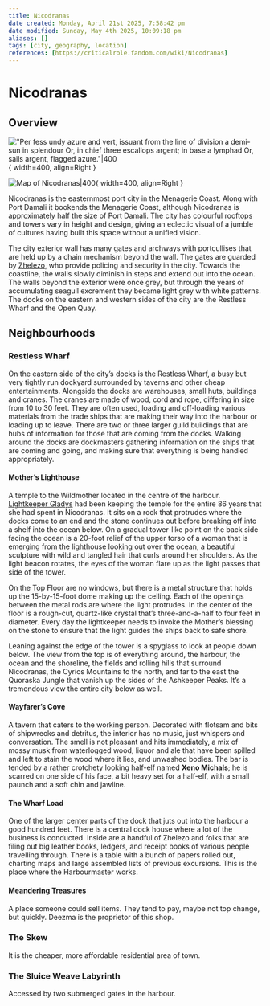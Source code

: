 ```yaml
---
title: Nicodranas
date created: Monday, April 21st 2025, 7:58:42 pm
date modified: Sunday, May 4th 2025, 10:09:18 pm
aliases: []
tags: [city, geography, location]
references: [https://criticalrole.fandom.com/wiki/Nicodranas]
---
```


# Nicodranas

## Overview

!["Per fess undy azure and vert, issuant from the line of division a demi-sun in splendour Or, in chief three escallops argent; in base a lymphad Or, sails argent, flagged azure."|400](../../../assets/images/crest-nicodranas.png){ width=400, align=Right }

![Map of Nicodranas|400](../../../assets/maps/map-nicodranas.png){ width=400, align=Right }

Nicodranas is the easternmost port city in the Menagerie Coast. Along with Port Damali it bookends the Menagerie Coast, although Nicodranas is approximately half the size of Port Damali. The city has colourful rooftops and towers vary in height and design, giving an eclectic visual of a jumble of cultures having built this space without a unified vision.

The city exterior wall has many gates and archways with portcullises that are held up by a chain mechanism beyond the wall. The gates are guarded by [Zhelezo](../../factions/clovis-concord.md#Zhelezo), who provide policing and security in the city. Towards the coastline, the walls slowly diminish in steps and extend out into the ocean. The walls beyond the exterior were once grey, but through the years of accumulating seagull excrement they became light grey with white patterns. The docks on the eastern and western sides of the city are the Restless Wharf and the Open Quay.

## Neighbourhoods

### Restless Wharf

On the eastern side of the city’s docks is the Restless Wharf, a busy but very tightly run dockyard surrounded by taverns and other cheap entertainments. Alongside the docks are warehouses, small huts, buildings and cranes. The cranes are made of wood, cord and rope, differing in size from 10 to 30 feet. They are often used, loading and off-loading various materials from the trade ships that are making their way into the harbour or loading up to leave. There are two or three larger guild buildings that are hubs of information for those that are coming from the docks. Walking around the docks are dockmasters gathering information on the ships that are coming and going, and making sure that everything is being handled appropriately.

#### Mother’s Lighthouse

A temple to the Wildmother located in the centre of the harbour. [Lightkeeper Gladys](https://criticalrole.fandom.com/wiki/Gladys "Gladys") had been keeping the temple for the entire 86 years that she had spent in Nicodranas. It sits on a rock that protrudes where the docks come to an end and the stone continues out before breaking off into a shelf into the ocean below. On a gradual tower-like point on the back side facing the ocean is a 20-foot relief of the upper torso of a woman that is emerging from the lighthouse looking out over the ocean, a beautiful sculpture with wild and tangled hair that curls around her shoulders. As the light beacon rotates, the eyes of the woman flare up as the light passes that side of the tower.

On the Top Floor are no windows, but there is a metal structure that holds up the 15-by-15-foot dome making up the ceiling. Each of the openings between the metal rods are where the light protrudes. In the center of the floor is a rough-cut, quartz-like crystal that’s three-and-a-half to four feet in diameter. Every day the lightkeeper needs to invoke the Mother’s blessing on the stone to ensure that the light guides the ships back to safe shore.

Leaning against the edge of the tower is a spyglass to look at people down below. The view from the top is of everything around, the harbour, the ocean and the shoreline, the fields and rolling hills that surround Nicodranas, the Cyrios Mountains to the north, and far to the east the Quoraska Jungle that vanish up the sides of the Ashkeeper Peaks. It’s a tremendous view the entire city below as well.

#### Wayfarer’s Cove

A tavern that caters to the working person. Decorated with flotsam and bits of shipwrecks and detritus, the interior has no music, just whispers and conversation. The smell is not pleasant and hits immediately, a mix of mossy musk from waterlogged wood, liquor and ale that have been spilled and left to stain the wood where it lies, and unwashed bodies. The bar is tended by a rather crotchety looking half-elf named **Xeno Michals**; he is scarred on one side of his face, a bit heavy set for a half-elf, with a small paunch and a soft chin and jawline.

#### The Wharf Load

One of the larger center parts of the dock that juts out into the harbour a good hundred feet. There is a central dock house where a lot of the business is conducted. Inside are a handful of Zhelezo and folks that are filing out big leather books, ledgers, and receipt books of various people travelling through. There is a table with a bunch of papers rolled out, charting maps and large assembled lists of previous excursions. This is the place where the Harbourmaster works.

#### Meandering Treasures

A place someone could sell items. They tend to pay, maybe not top change, but quickly. Deezma is the proprietor of this shop.

### The Skew

It is the cheaper, more affordable residential area of town.

### The Sluice Weave Labyrinth

Accessed by two submerged gates in the harbour.
